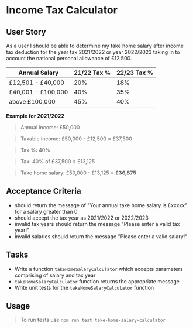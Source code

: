 # Income Tax Calculator

## User Story

As a user I should be able to determine my take home salary after income tax deduction for the year tax 2021/2022 or year 2022/2023 taking in to account the national personal allowance of £12,500.

| Annual Salary      | 21/22 Tax % | 22/23 Tax % |
| ------------------ | ----------- | ----------- |
| £12,501 - £40,000  | 20%         | 18%         |
| £40,001 - £100,000 | 40%         | 35%         |
| above £100,000     | 45%         | 40%         |

**Example for 2021/2022**

> Annual income: £50,000

> Taxable income: £50,000 - £12,500 = £37,500

> Tax %: 40%

> Tax: 40% of £37,500 = £13,125

> Take home salary: £50,000 - £13,125 = **£36,875**

## Acceptance Criteria

- should return the message of "Your annual take home salary is £xxxxx" for a salary greater than 0
- should accept the tax year as 2021/2022 or 2022/2023
- invalid tax years should return the message "Please enter a valid tax year!"
- invalid salaries should return the message "Please enter a valid salary!"

## Tasks

- Write a function `takeHomeSalaryCalculator` which accepts parameters comprising of salary and tax year
- `takeHomeSalaryCalculator` function returns the appropriate message
- Write unit tests for the `takeHomeSalaryCalculator` function

## Usage

> To run tests use `npm run test take-home-salary-calculator`
